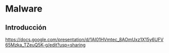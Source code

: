 # Malware

## Introducción

https://docs.google.com/presentation/d/1AI01HVmtec_8AOmUxz1X15y6UFV65Mzka_TZeuQ5K-g/edit?usp=sharing